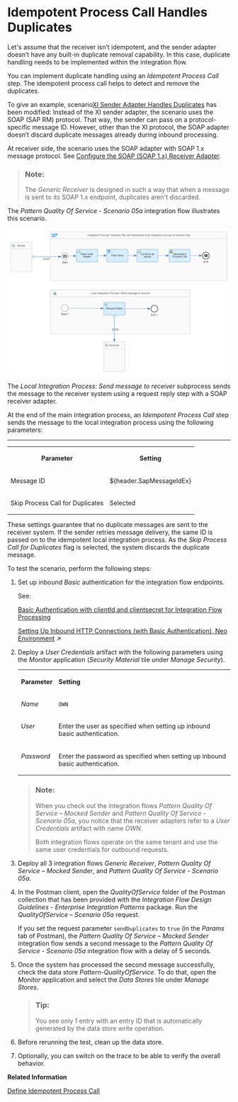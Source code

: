 <!-- loioda18f7332adc49a6b6999cf0934822ae -->

# Idempotent Process Call Handles Duplicates

Let's assume that the receiver isn’t idempotent, and the sender adapter doesn’t have any built-in duplicate removal capability. In this case, duplicate handling needs to be implemented within the integration flow.

You can implement duplicate handling using an *Idempotent Process Call* step. The idempotent process call helps to detect and remove the duplicates.

To give an example, scenario[XI Sender Adapter Handles Duplicates](xi-sender-adapter-handles-duplicates-7c9a0fd.md) has been modified: Instead of the XI sender adapter, the scenario uses the SOAP \(SAP RM\) protocol. That way, the sender can pass on a protocol-specific message ID. However, other than the XI protocol, the SOAP adapter doesn’t discard duplicate messages already during inbound processing.

At receiver side, the scenario uses the SOAP adapter with SOAP 1.x message protocol. See [Configure the SOAP \(SOAP 1.x\) Receiver Adapter](configure-the-soap-soap-1-x-receiver-adapter-57f7b34.md).

> ### Note:  
> The *Generic Receiver* is designed in such a way that when a message is sent to its SOAP 1.x endpoint, duplicates aren't discarded.

The *Pattern Quality Of Service - Scenario 05a* integration flow illustrates this scenario.

![](images/Integration_Flow_05a_idempotant_process_call_8047f70.png)

The *Local Integration Process: Send message to receiver* subprocess sends the message to the receiver system using a request reply step with a SOAP receiver adapter.

At the end of the main integration process, an *Idempotent Process Call* step sends the message to the local integration process using the following parameters:

****


<table>
<tr>
<th valign="top">

Parameter

</th>
<th valign="top">

Setting

</th>
</tr>
<tr>
<td valign="top">

Message ID

</td>
<td valign="top">

$\{header.SapMessageIdEx\}

</td>
</tr>
<tr>
<td valign="top">

Skip Process Call for Duplicates

</td>
<td valign="top">

Selected

</td>
</tr>
</table>

These settings guarantee that no duplicate messages are sent to the receiver system. If the sender retries message delivery, the same ID is passed on to the idempotent local integration process. As the *Skip Process Call for Duplicates* flag is selected, the system discards the duplicate message.

To test the scenario, perform the following steps:

1.  Set up inbound *Basic* authentication for the integration flow endpoints.

    See:

    [Basic Authentication with clientId and clientsecret for Integration Flow Processing](../40-RemoteSystems/basic-authentication-with-clientid-and-clientsecret-for-integration-flow-processing-647eeb3.md)

    [Setting Up Inbound HTTP Connections (with Basic Authentication), Neo Environment](https://help.sap.com/viewer/368c481cd6954bdfa5d0435479fd4eaf/Cloud/en-US/391c45cfcd0f4435952ab085283b7f7d.html "") :arrow_upper_right:

2.  Deploy a *User Credentials* artifact with the following parameters using the *Monitor* application \(*Security Material* tile under *Manage Security*\).


    <table>
    <tr>
    <th valign="top">

    Parameter
    
    </th>
    <th valign="top">

    Setting
    
    </th>
    </tr>
    <tr>
    <td valign="top">
    
    *Name*
    
    </td>
    <td valign="top">
    
    `OWN`
    
    </td>
    </tr>
    <tr>
    <td valign="top">
    
    *User*
    
    </td>
    <td valign="top">
    
    Enter the user as specified when setting up inbound basic authentication.
    
    </td>
    </tr>
    <tr>
    <td valign="top">
    
    *Password*
    
    </td>
    <td valign="top">
    
    Enter the password as specified when setting up inbound basic authentication.
    
    </td>
    </tr>
    </table>
    
    > ### Note:  
    > When you check out the integration flows *Pattern Quality Of Service – Mocked Sender* and *Pattern Quality Of Service - Scenario 05a*, you notice that the receiver adapters refer to a *User Credentials* artifact with name *OWN*.
    > 
    > Both integration flows operate on the same tenant and use the same user credentials for outbound requests.

3.  Deploy all 3 integration flows *Generic Receiver*, *Pattern Quality Of Service – Mocked Sender*, and *Pattern Quality Of Service - Scenario 05a*.
4.  In the Postman client, open the *QualityOfService* folder of the Postman collection that has been provided with the *Integration Flow Design Guidelines - Enterprise Integration Patterns* package. Run the *QualityOfService – Scenario 05a* request.

    If you set the request parameter `sendDuplicates` to `true` \(in the *Params* tab of Postman\), the *Pattern Quality Of Service – Mocked Sender* integration flow sends a second message to the *Pattern Quality Of Service - Scenario 05a* integration flow with a delay of 5 seconds.

5.  Once the system has processed the second message successfully, check the data store *Pattern-QualityOfService*. To do that, open the *Monitor* application and select the *Data Stores* tile under *Manage Stores*.

    > ### Tip:  
    > You see only 1 entry with an entry ID that is automatically generated by the data store write operation.

6.  Before rerunning the test, clean up the data store.
7.  Optionally, you can switch on the trace to be able to verify the overall behavior.

**Related Information**  


[Define Idempotent Process Call](define-idempotent-process-call-84c85d7.md "Execute a process call step to check if an incoming message was already processed, and skip the processing of this message.")

